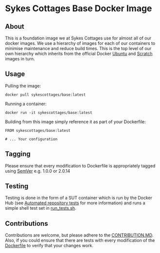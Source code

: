 # Sykes Cottages Base Docker Image

## About

This is a foundation image we at Sykes Cottages use for almost all of our docker images. We use a 
hierarchy of images for each of our containers to minimise maintenance and reduce build times. This is the top level of our own hierarchy which inherits from the official Docker [Ubuntu](https://hub.docker.com/_/ubuntu/) and [Scratch](https://hub.docker.com/_/scratch) images in turn.

## Usage

Pulling the image:
```
docker pull sykescottages/base:latest
```

Running a container:
```
docker run -it sykescottages/base:latest
```

Building from this image simply reference it as part of your Dockerfile:

```
FROM sykescottages/base:latest

# ... Your configuration
```

## Tagging

Please ensure that every modification to Dockerfile is appropriately tagged using [SemVer](http://semver.org/) e.g. 1.0.0 or 2.0.14

## Testing

Testing is done in the form of a SUT container which is run by the Docker Hub (see [Automated repository tests](https://docs.docker.com/docker-hub/builds/automated-testing/) for more information) and runs a simple shell test set in [run_tests.sh](https://github.com/SykesCottages/docker-base/blob/master/run_tests.sh).

## Contributions

Contributions are welcome, but please adhere to the [CONTRIBUTION.MD](https://github.com/SykesCottages/docker-base/blob/master/CONTRIBUTION.MD). Also, if you could ensure that there are tests with every modification of the [Dockerfile](https://github.com/SykesCottages/docker-base/blob/master/Dockerfile) to verify that your changes work.
